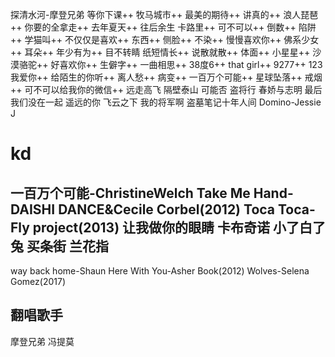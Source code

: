 探清水河-摩登兄弟
等你下课++
牧马城市++
最美的期待++
讲真的++
浪人琵琶++
你要的全拿走++
去年夏天++
往后余生
卡路里++
可不可以++
倒数++
陷阱++
学猫叫++
不仅仅是喜欢++
东西++
侧脸++
不染++
慢慢喜欢你++
佛系少女++
耳朵++
年少有为++
目不转睛
纸短情长++
说散就散++
体面++
小星星++
沙漠骆驼++
好喜欢你++
生僻字++
一曲相思++
38度6++
that girl++
9277++
123我爱你++
给陌生的你听++
离人愁++
病变++
一百万个可能++
星球坠落++
戒烟++
可不可以给我你的微信++
远走高飞
隔壁泰山
可能否
盗将行
春娇与志明
最后我们没在一起
遥远的你
飞云之下
我的将军啊
盗墓笔记十年人间
Domino-Jessie J
# kd
一百万个可能-ChristineWelch
Take Me Hand-DAISHI DANCE&Cecile Corbel(2012)
Toca Toca-Fly project(2013)
让我做你的眼睛
卡布奇诺
小了白了兔
买条街
兰花指
--
way back home-Shaun
Here With You-Asher Book(2012)
Wolves-Selena Gomez(2017)
## 翻唱歌手
摩登兄弟
冯提莫